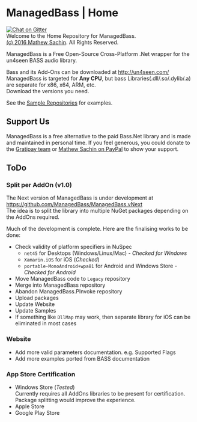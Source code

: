 # ManagedBass | Home
[![Chat on Gitter](https://img.shields.io/gitter/room/MathewSachin/ManagedBass.svg?style=flat-square)](https://gitter.im/MathewSachin/ManagedBass)  
Welcome to the Home Repository for ManagedBass.  
[(c) 2016 Mathew Sachin](LICENSE.md). All Rights Reserved.

ManagedBass is a Free Open-Source Cross-Platform .Net wrapper for the un4seen BASS audio library.

Bass and its Add-Ons can be downloaded at http://un4seen.com/  
ManagedBass is targeted for **Any CPU**, but bass Libraries(.dll/.so/.dylib/.a) are separate for x86, x64, ARM, etc.  
Download the versions you need.

See the [Sample Repositories](docs/Samples.md) for examples.

## Support Us
ManagedBass is a free alternative to the paid Bass.Net library and is made and maintained in personal time.
If you feel generous, you could donate to the [Gratipay team](https://gratipay.com/ManagedBass) or [Mathew Sachin on PayPal](https://www.paypal.me/MathewSachin) to show your support.

## ToDo

### Split per AddOn (v1.0)
The Next version of ManagedBass is under development at https://github.com/ManagedBass/ManagedBass.vNext  
The idea is to split the library into multiple NuGet packages depending on the AddOns required.

Much of the development is complete. Here are the finalising works to be done:
- Check validity of platform specifiers in NuSpec
  - `net45` for Desktops (Windows/Linux/Mac) - *Checked for Windows*
  - `Xamarin.iOS` for iOS (*Checked*)
  - `portable-MonoAndroid+wpa81` for Android and Windows Store - *Checked for Android* 
- Move ManagedBass code to `Legacy` repository
- Merge into ManagedBass repository
- Abandon ManagedBass.PInvoke repository
- Upload packages
- Update Website
- Update Samples
- If something like `DllMap` may work, then separate library for iOS can be eliminated in most cases

### Website
- Add more valid parameters documentation. e.g. Supported Flags
- Add more examples ported from BASS documentation

### App Store Certification
- Windows Store (*Tested*)  
  Currently requires all AddOns libraries to be present for certification.
  Package splitting would improve the experience.
- Apple Store
- Google Play Store
